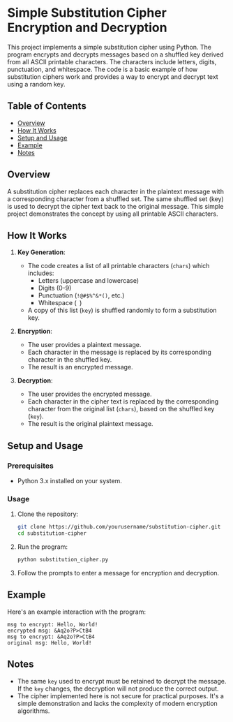 # Simple Substitution Cipher Encryption and Decryption

This project implements a simple substitution cipher using Python. The program encrypts and decrypts messages based on a shuffled key derived from all ASCII printable characters. The characters include letters, digits, punctuation, and whitespace. The code is a basic example of how substitution ciphers work and provides a way to encrypt and decrypt text using a random key.

## Table of Contents
- [Overview](#overview)
- [How It Works](#how-it-works)
- [Setup and Usage](#setup-and-usage)
- [Example](#example)
- [Notes](#notes)

## Overview
A substitution cipher replaces each character in the plaintext message with a corresponding character from a shuffled set. The same shuffled set (key) is used to decrypt the cipher text back to the original message. This simple project demonstrates the concept by using all printable ASCII characters.

## How It Works
1. **Key Generation**: 
   - The code creates a list of all printable characters (`chars`) which includes:
     - Letters (uppercase and lowercase)
     - Digits (0-9)
     - Punctuation (`!@#$%^&*()`, etc.)
     - Whitespace (` `)
   - A copy of this list (`key`) is shuffled randomly to form a substitution key.

2. **Encryption**:
   - The user provides a plaintext message.
   - Each character in the message is replaced by its corresponding character in the shuffled key.
   - The result is an encrypted message.

3. **Decryption**:
   - The user provides the encrypted message.
   - Each character in the cipher text is replaced by the corresponding character from the original list (`chars`), based on the shuffled key (`key`).
   - The result is the original plaintext message.

## Setup and Usage

### Prerequisites
- Python 3.x installed on your system.

### Usage
1. Clone the repository:
   ```bash
   git clone https://github.com/yourusername/substitution-cipher.git
   cd substitution-cipher
   ```

2. Run the program:
   ```bash
   python substitution_cipher.py
   ```

3. Follow the prompts to enter a message for encryption and decryption.

## Example

Here's an example interaction with the program:

```
msg to encrypt: Hello, World!
encrypted msg: &Aq2o?P>CtB4
msg to encrypt: &Aq2o?P>CtB4
original msg: Hello, World!
```

## Notes
- The same `key` used to encrypt must be retained to decrypt the message. If the `key` changes, the decryption will not produce the correct output.
- The cipher implemented here is not secure for practical purposes. It's a simple demonstration and lacks the complexity of modern encryption algorithms.
